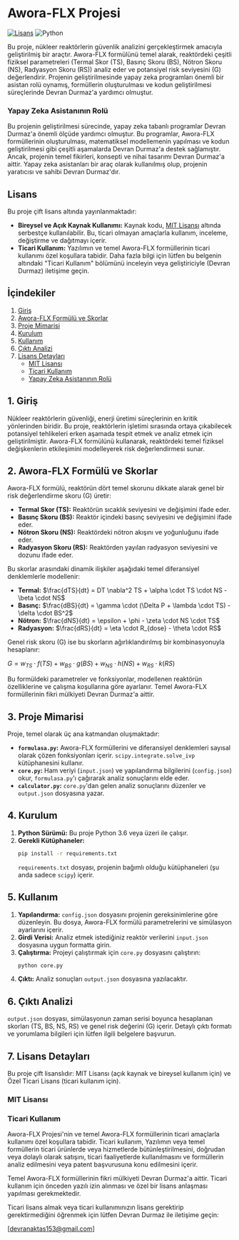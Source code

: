 # Awora-FLX Projesi

[![Lisans](https://img.shields.io/badge/License-MIT%20OR%20Commercial-yellowgreen.svg)](LICENSE.md)
![Python](https://img.shields.io/badge/Python-%3E=3.6-blue.svg)

Bu proje, nükleer reaktörlerin güvenlik analizini gerçekleştirmek amacıyla geliştirilmiş bir araçtır. Awora-FLX formülünü temel alarak, reaktördeki çeşitli fiziksel parametreleri (Termal Skor (TS), Basınç Skoru (BS), Nötron Skoru (NS), Radyasyon Skoru (RS)) analiz eder ve potansiyel risk seviyesini (G) değerlendirir. Projenin geliştirilmesinde yapay zeka programları önemli bir asistan rolü oynamış, formüllerin oluşturulması ve kodun geliştirilmesi süreçlerinde Devran Durmaz'a yardımcı olmuştur.

### Yapay Zeka Asistanının Rolü

Bu projenin geliştirilmesi sürecinde, yapay zeka tabanlı programlar Devran Durmaz'a önemli ölçüde yardımcı olmuştur. Bu programlar, Awora-FLX formüllerinin oluşturulması, matematiksel modellemenin yapılması ve kodun geliştirilmesi gibi çeşitli aşamalarda Devran Durmaz'a destek sağlamıştır. Ancak, projenin temel fikirleri, konsepti ve nihai tasarımı Devran Durmaz'a aittir. Yapay zeka asistanları bir araç olarak kullanılmış olup, projenin yaratıcısı ve sahibi Devran Durmaz'dır.


## Lisans

Bu proje çift lisans altında yayınlanmaktadır:

* **Bireysel ve Açık Kaynak Kullanımı:** Kaynak kodu, [MIT Lisansı](#mit-lisansı) altında serbestçe kullanılabilir. Bu, ticari olmayan amaçlarla kullanım, inceleme, değiştirme ve dağıtmayı içerir.
* **Ticari Kullanım:** Yazılımın ve temel Awora-FLX formüllerinin ticari kullanımı özel koşullara tabidir. Daha fazla bilgi için lütfen bu belgenin altındaki "Ticari Kullanım" bölümünü inceleyin veya geliştiriciyle (Devran Durmaz) iletişime geçin.

## İçindekiler

1.  [Giriş](#giriş)
2.  [Awora-FLX Formülü ve Skorlar](#awora-flx-formülü-ve-skorlar)
3.  [Proje Mimarisi](#proje-mimarisi)
4.  [Kurulum](#kurulum)
5.  [Kullanım](#kullanım)
6.  [Çıktı Analizi](#çıktı-analizi)
7.  [Lisans Detayları](#lisans-detayları)
    * [MIT Lisansı](#mit-lisansı)
    * [Ticari Kullanım](#ticari-kullanım)
    * [Yapay Zeka Asistanının Rolü](#yapay-zeka-asistanının-rolü)

## 1. Giriş

Nükleer reaktörlerin güvenliği, enerji üretimi süreçlerinin en kritik yönlerinden biridir. Bu proje, reaktörlerin işletimi sırasında ortaya çıkabilecek potansiyel tehlikeleri erken aşamada tespit etmek ve analiz etmek için geliştirilmiştir. Awora-FLX formülünü kullanarak, reaktördeki temel fiziksel değişkenlerin etkileşimini modelleyerek risk değerlendirmesi sunar.

## 2. Awora-FLX Formülü ve Skorlar

Awora-FLX formülü, reaktörün dört temel skorunu dikkate alarak genel bir risk değerlendirme skoru (G) üretir:

* **Termal Skor (TS):** Reaktörün sıcaklık seviyesini ve değişimini ifade eder.
* **Basınç Skoru (BS):** Reaktör içindeki basınç seviyesini ve değişimini ifade eder.
* **Nötron Skoru (NS):** Reaktördeki nötron akışını ve yoğunluğunu ifade eder.
* **Radyasyon Skoru (RS):** Reaktörden yayılan radyasyon seviyesini ve dozunu ifade eder.

Bu skorlar arasındaki dinamik ilişkiler aşağıdaki temel diferansiyel denklemlerle modellenir:

* **Termal:** $\frac{dTS}{dt} = DT \nabla^2 TS + \alpha \cdot TS \cdot NS - \beta \cdot NS$
* **Basınç:** $\frac{dBS}{dt} = \gamma \cdot (\Delta P + \lambda \cdot TS) - \delta \cdot BS^2$
* **Nötron:** $\frac{dNS}{dt} = \epsilon + \phi - \zeta \cdot NS \cdot TS$
* **Radyasyon:** $\frac{dRS}{dt} = \eta \cdot R_{dose} - \theta \cdot RS$

Genel risk skoru (G) ise bu skorların ağırlıklandırılmış bir kombinasyonuyla hesaplanır:

$G = w_{TS} \cdot f(TS) + w_{BS} \cdot g(BS) + w_{NS} \cdot h(NS) + w_{RS} \cdot k(RS)$

Bu formüldeki parametreler ve fonksiyonlar, modellenen reaktörün özelliklerine ve çalışma koşullarına göre ayarlanır. Temel Awora-FLX formüllerinin fikri mülkiyeti Devran Durmaz'a aittir.

## 3. Proje Mimarisi

Proje, temel olarak üç ana katmandan oluşmaktadır:

* **`formulasa.py`:** Awora-FLX formüllerini ve diferansiyel denklemleri sayısal olarak çözen fonksiyonları içerir. `scipy.integrate.solve_ivp` kütüphanesini kullanır.
* **`core.py`:** Ham veriyi (`input.json`) ve yapılandırma bilgilerini (`config.json`) okur, `formulasa.py`'ı çağırarak analiz sonuçlarını elde eder.
* **`calculator.py`:** `core.py`'dan gelen analiz sonuçlarını düzenler ve `output.json` dosyasına yazar.

## 4. Kurulum

1.  **Python Sürümü:** Bu proje Python 3.6 veya üzeri ile çalışır.
2.  **Gerekli Kütüphaneler:**
    ```bash
    pip install -r requirements.txt
    ```
    `requirements.txt` dosyası, projenin bağımlı olduğu kütüphaneleri (şu anda sadece `scipy`) içerir.

## 5. Kullanım

1.  **Yapılandırma:** `config.json` dosyasını projenin gereksinimlerine göre düzenleyin. Bu dosya, Awora-FLX formülü parametrelerini ve simülasyon ayarlarını içerir.
2.  **Girdi Verisi:** Analiz etmek istediğiniz reaktör verilerini `input.json` dosyasına uygun formatta girin.
3.  **Çalıştırma:** Projeyi çalıştırmak için `core.py` dosyasını çalıştırın:
    ```bash
    python core.py
    ```
4.  **Çıktı:** Analiz sonuçları `output.json` dosyasına yazılacaktır.

## 6. Çıktı Analizi

`output.json` dosyası, simülasyonun zaman serisi boyunca hesaplanan skorları (TS, BS, NS, RS) ve genel risk değerini (G) içerir. Detaylı çıktı formatı ve yorumlama bilgileri için lütfen ilgili belgelere başvurun.

## 7\. Lisans Detayları

Bu proje çift lisanslıdır: MIT Lisansı (açık kaynak ve bireysel kullanım için) ve Özel Ticari Lisans (ticari kullanım için).

### MIT Lisansı
### Ticari Kullanım

Awora-FLX Projesi'nin ve temel Awora-FLX formüllerinin ticari amaçlarla kullanımı özel koşullara tabidir. Ticari kullanım, Yazılımın veya temel formüllerin ticari ürünlerde veya hizmetlerde bütünleştirilmesini, doğrudan veya dolaylı olarak satışını, ticari faaliyetlerde kullanılmasını ve formüllerin analiz edilmesini veya patent başvurusuna konu edilmesini içerir.

Temel Awora-FLX formüllerinin fikri mülkiyeti Devran Durmaz'a aittir. Ticari kullanım için önceden yazılı izin alınması ve özel bir lisans anlaşması yapılması gerekmektedir.

Ticari lisans almak veya ticari kullanımınızın lisans gerektirip gerektirmediğini öğrenmek için lütfen Devran Durmaz ile iletişime geçin:

[devranaktas153@gmail.com]
